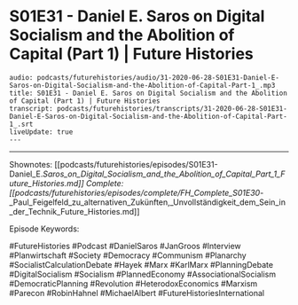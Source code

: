 # S01E31 - Daniel E. Saros on Digital Socialism and the Abolition of Capital (Part 1) | Future Histories

```audio-note
audio: podcasts/futurehistories/audio/31-2020-06-28-S01E31-Daniel-E-Saros-on-Digital-Socialism-and-the-Abolition-of-Capital-Part-1_.mp3
title: S01E31 - Daniel E. Saros on Digital Socialism and the Abolition of Capital (Part 1) | Future Histories
transcript: podcasts/futurehistories/transcripts/31-2020-06-28-S01E31-Daniel-E-Saros-on-Digital-Socialism-and-the-Abolition-of-Capital-Part-1_.srt
liveUpdate: true
---

```
---

Shownotes: [[podcasts/futurehistories/episodes/S01E31-Daniel_E._Saros_on_Digital_Socialism_and_the_Abolition_of_Capital_Part_1_Future_Histories.md]]
Complete: [[podcasts/futurehistories/episodes/complete/FH_Complete_S01E30_-_Paul_Feigelfeld_zu_alternativen_Zukünften,_Unvollständigkeit_dem_Sein_in_der_Technik_Future_Histories.md]]


Episode Keywords:

#FutureHistories #Podcast #DanielSaros #JanGroos #Interview #Planwirtschaft #Society #Democracy #Communism #Planarchy #SocialistCalculationDebate #Hayek #Marx #KarlMarx #PlanningDebate #DigitalSocialism #Socialism #PlannedEconomy #AssociationalSocialism #DemocraticPlanning #Revolution #HeterodoxEconomics #Marxism #Parecon #RobinHahnel #MichaelAlbert #FutureHistoriesInternational

